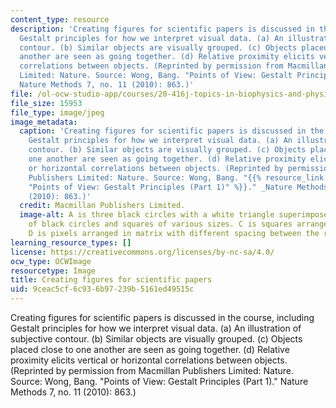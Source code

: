 ```yaml
---
content_type: resource
description: 'Creating figures for scientific papers is discussed in the course, including
  Gestalt principles for how we interpret visual data. (a) An illustration of subjective
  contour. (b) Similar objects are visually grouped. (c) Objects placed close to one
  another are seen as going together. (d) Relative proximity elicits vertical or horizontal
  correlations between objects. (Reprinted by permission from Macmillan Publishers
  Limited: Nature. Source: Wong, Bang. "Points of View: Gestalt Principles (Part 1)."
  Nature Methods 7, no. 11 (2010): 863.)'
file: /ol-ocw-studio-app/courses/20-416j-topics-in-biophysics-and-physical-biology-fall-2014/9ceac5cf6c936b97239b5161ed49515c_20-416jf14.jpeg
file_size: 15953
file_type: image/jpeg
image_metadata:
  caption: 'Creating figures for scientific papers is discussed in the course, including
    Gestalt principles for how we interpret visual data. (a) An illustration of subjective
    contour. (b) Similar objects are visually grouped. (c) Objects placed close to
    one another are seen as going together. (d) Relative proximity elicits vertical
    or horizontal correlations between objects. (Reprinted by permission from Macmillan
    Publishers Limited: Nature. Source: Wong, Bang. "{{% resource_link "542a58e7-9446-4fb1-9680-78bce05fcd1c"
    "Points of View: Gestalt Principles (Part 1)" %}}." _Nature Methods_ 7, no. 11
    (2010): 863.)'
  credit: Macmillan Publishers Limited.
  image-alt: A is three black circles with a white triangle superimposed. B is a smattering
    of black circles and squares of various sizes. C is squares arranged together.
    D is pixels arranged in matrix with different spacing between the rows and columns.
learning_resource_types: []
license: https://creativecommons.org/licenses/by-nc-sa/4.0/
ocw_type: OCWImage
resourcetype: Image
title: Creating figures for scientific papers
uid: 9ceac5cf-6c93-6b97-239b-5161ed49515c
---
```

Creating figures for scientific papers is discussed in the course, including Gestalt principles for how we interpret visual data. (a) An illustration of subjective contour. (b) Similar objects are visually grouped. (c) Objects placed close to one another are seen as going together. (d) Relative proximity elicits vertical or horizontal correlations between objects. (Reprinted by permission from Macmillan Publishers Limited: Nature. Source: Wong, Bang. "Points of View: Gestalt Principles (Part 1)." Nature Methods 7, no. 11 (2010): 863.)